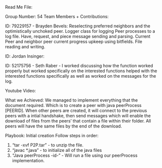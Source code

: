 Read Me File:	

Group Number:  54
Team Members + Contributions:

ID: 79229157 - Brayden Bevels: Reselecting preferred neighbors and the optimistically unchoked peer. Logger class for logging Peer processes to a log file. Have, request, and piece message sending and parsing. Current Peer and neighbor peer current progress upkeep using bitfields. File reading and writing.

ID: Jordan Insinger:

ID: 52175756 - Seth Raber - I worked discussing how the function worked properly but worked specifically on the interested functions helped with the interested functions specifically as well as worked on the messages for the log.

Youtube Video:


What we Achieved: 
We managed to implement everything that the document required. Which is to create a peer with java peerProcess [PEERID]. When other peers are created, it will connect to the previous peers with a intial handshake, then send messages which will enable the download of files from the peers’ that contain a file within their folder. All peers will have the same files by the end of the download.

Playbook: 
Initial creation
Follow steps in order:

1. “tar -xvf P2P.tar”  - to unzip the file.
2. “javac *.java” - to initialize all of the java files
3. “Java peerProcess -id-” - Will run a file using our peerProcess implementation.
